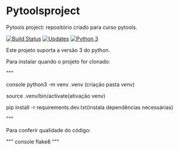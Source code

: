 # Pytoolsproject
Pytools project: repositório criado para curso pytools. 

[![Build Status](https://app.travis-ci.com/Tiago1Figueira/Pytoolsproject.svg?branch=main)](https://app.travis-ci.com/Tiago1Figueira/Pytoolsproject)
[![Updates](https://pyup.io/repos/github/Tiago1Figueira/Pytoolsproject/shield.svg)](https://pyup.io/repos/github/Tiago1Figueira/Pytoolsproject/)
[![Python 3](https://pyup.io/repos/github/Tiago1Figueira/Pytoolsproject/python-3-shield.svg)](https://pyup.io/repos/github/Tiago1Figueira/Pytoolsproject/)

Este projeto suporta a versão 3 do python. 

Para instalar quando o projeto for clonado:

"""

console python3 -m venv .venv (criação pasta venv)

source .venv/bin/activate(ativação venv)

pip install -r requirements.dev.txt(instala dependências necessárias)

"""

Para conferir qualidade do código:

"""
console flake8
"""
